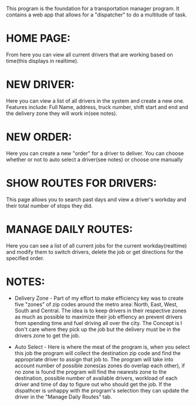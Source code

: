 This program is the foundation for a transportation manager program. It contains a web app that allows for a "dispatcher" to do a multitude of task.

# HOME PAGE:
From here you can view all current drivers that are working based on time(this displays in realtime).

# NEW DRIVER:

Here you can view a list of all drivers in the system and create a new one. Features include: Full Name, address, truck number,
shift start and end and the delivery zone they will work in(see notes).

# NEW ORDER:

Here you can create a new "order" for a driver to deliver. You can choose whether or not to auto select a driver(see notes) or choose one manually

# SHOW ROUTES FOR DRIVERS:

This page allows you to search past days and view a driver's workday and their total number of stops they did.

# MANAGE DAILY ROUTES:

Here you can see a list of all current jobs for the current workday(realtime) and modify them to switch drivers, delete the job or get 
directions for the specified order.

# NOTES:

- Delivery Zone - Part of my effort to make efficiency key was to create five "zones" of zip codes around the metro area: North, East, West, South and Central.
The idea is to keep drivers in their respective zones as much as possible to maximize their job effiency an prevent drivers from spending time and fuel driving
all over the city. The Concept is I don't care where they pick up the job but the delivery must be in the drivers zone to get the job.

- Auto Select - Here is where the meat of the program is, when you select this job the program will collect the destination zip code and 
find the appropriate driver to assign that job to. The program will take into account number of possible zones(as zones do overlap each other), 
if no zone is found the program will find the nearests zone to the destination, possible number of available drivers, workload of each driver and 
time of day to figure out who should get the job. If the dispathcer is unhappy with the program's selection they can update the driver in the 
"Manage Daily Routes" tab.
  
